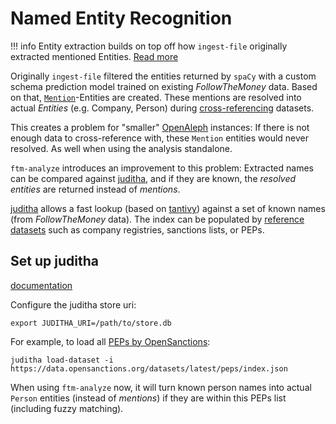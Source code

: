 # Named Entity Recognition

!!! info
    Entity extraction builds on top off how `ingest-file` originally extracted mentioned Entities. [Read more](https://docs.aleph.occrp.org/developers/explanation/entity-extraction/)

Originally `ingest-file` filtered the entities returned by `spaCy` with a custom schema prediction model trained on existing _FollowTheMoney_ data. Based on that, [`Mention`](https://followthemoney.tech/explorer/schemata/Mention/)-Entities are created. These mentions are resolved into actual _Entities_ (e.g. Company, Person) during [cross-referencing](https://openaleph.org/docs/user-guide/103/cross-reference/) datasets.

This creates a problem for "smaller" [OpenAleph](https://openaleph.org) instances: If there is not enough data to cross-reference with, these `Mention` entities would never resolved. As well when using the analysis standalone.

`ftm-analyze` introduces an improvement to this problem: Extracted names can be compared against [juditha](https://github.com/dataresearchcenter/juditha), and if they are known, the _resolved entities_ are returned instead of _mentions_.

[juditha](https://github.com/dataresearchcenter/juditha) allows a fast lookup (based on [tantivy](https://github.com/quickwit-oss/tantivy/)) against a set of known names (from _FollowTheMoney_ data). The index can be populated by [reference datasets](https://dataresearchcenter.org/library) such as company registries, sanctions lists, or PEPs.

## Set up juditha

[documentation](https://github.com/dataresearchcenter/juditha/)

Configure the juditha store uri:

    export JUDITHA_URI=/path/to/store.db

For example, to load all [PEPs by OpenSanctions](https://www.opensanctions.org/datasets/peps/):

    juditha load-dataset -i https://data.opensanctions.org/datasets/latest/peps/index.json

When using `ftm-analyze` now, it will turn known person names into actual `Person` entities (instead of _mentions_) if they are within this PEPs list (including fuzzy matching).
